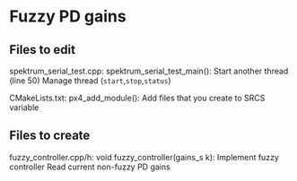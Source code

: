 # Fuzzy PD gains
## Files to edit
spektrum_serial_test.cpp:
  spektrum_serial_test_main():
    Start another thread (line 50)
    Manage thread (`start`,`stop`,`status`)

CMakeLists.txt:
  px4_add_module():
    Add files that you create to SRCS variable

## Files to create
fuzzy_controller.cpp/h:
  void fuzzy_controller(gains_s k):
    Implement fuzzy controller
    Read current non-fuzzy PD gains
